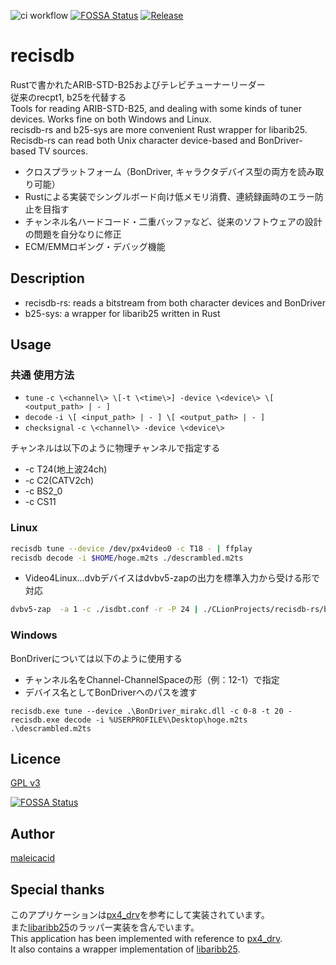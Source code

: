 ![ci workflow](https://github.com/kazuki0824/b25-kit-rs/actions/workflows/rust.yml/badge.svg)
[![FOSSA Status](https://app.fossa.com/api/projects/git%2Bgithub.com%2Fkazuki0824%2Frecisdb-rs.svg?type=shield)](https://app.fossa.com/projects/git%2Bgithub.com%2Fkazuki0824%2Frecisdb-rs?ref=badge_shield)
[![Release](https://github.com/kazuki0824/recisdb-rs/actions/workflows/release.yml/badge.svg)](https://github.com/kazuki0824/recisdb-rs/actions/workflows/release.yml)

recisdb
=======
Rustで書かれたARIB-STD-B25およびテレビチューナーリーダー  
従来のrecpt1, b25を代替する  
Tools for reading ARIB-STD-B25, and dealing with some kinds of tuner devices. Works fine on both Windows and Linux.  
recisdb-rs and b25-sys are more convenient Rust wrapper for libarib25. Recisdb-rs can read both Unix character device-based and BonDriver-based TV sources. 
- クロスプラットフォーム（BonDriver, キャラクタデバイス型の両方を読み取り可能）
- Rustによる実装でシングルボード向け低メモリ消費、連続録画時のエラー防止を目指す
- チャンネル名ハードコード・二重バッファなど、従来のソフトウェアの設計の問題を自分なりに修正
- ECM/EMMロギング・デバッグ機能

## Description
- recisdb-rs: reads a bitstream from both character devices and BonDriver
- b25-sys: a wrapper for libarib25 written in Rust


## Usage
### 共通 使用方法
- `tune` `-c \<channel\> \[-t \<time\>] -device \<device\> \[ <output_path> | - ]`
- `decode` `-i \[ <input_path> | - ] \[ <output_path> | - ]`
- `checksignal` `-c \<channel\> -device \<device\>`

チャンネルは以下のように物理チャンネルで指定する
- -c T24(地上波24ch)
- -c C2(CATV2ch)
- -c BS2_0
- -c CS11


### Linux
```bash
recisdb tune --device /dev/px4video0 -c T18 - | ffplay
recisdb decode -i $HOME/hoge.m2ts ./descrambled.m2ts
```
- Video4Linux...dvbデバイスはdvbv5-zapの出力を標準入力から受ける形で対応
```bash
dvbv5-zap  -a 1 -c ./isdbt.conf -r -P 24 | ./CLionProjects/recisdb-rs/b25-toolkit-rs/target/debug/recisdb decode - | ffplay
```
### Windows
BonDriverについては以下のように使用する
- チャンネル名をChannel-ChannelSpaceの形（例：12-1）で指定
- デバイス名としてBonDriverへのパスを渡す
```
recisdb.exe tune --device .\BonDriver_mirakc.dll -c 0-8 -t 20 -
recisdb.exe decode -i %USERPROFILE%\Desktop\hoge.m2ts .\descrambled.m2ts
```

## Licence
[GPL v3](https://github.com/kazuki0824/b25-kit-rs/blob/master/LICENSE)


[![FOSSA Status](https://app.fossa.com/api/projects/git%2Bgithub.com%2Fkazuki0824%2Frecisdb-rs.svg?type=large)](https://app.fossa.com/projects/git%2Bgithub.com%2Fkazuki0824%2Frecisdb-rs?ref=badge_large)

## Author
[maleicacid](https://github.com/kazuki0824)

## Special thanks
このアプリケーションは[px4_drv](https://github.com/nns779/px4_drv)を参考にして実装されています。  
また[libaribb25](https://github.com/tsukumijima/libaribb25)のラッパー実装を含んでいます。  
This application has been implemented with reference to [px4_drv](https://github.com/nns779/px4_drv).  
It also contains a wrapper implementation of [libaribb25](https://github.com/tsukumijima/libaribb25).
